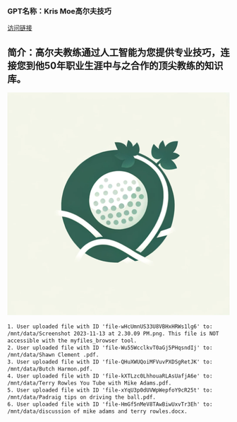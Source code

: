 ### GPT名称：Kris Moe高尔夫技巧
[访问链接](https://chat.openai.com/g/g-VtJMRqEJk)
## 简介：高尔夫教练通过人工智能为您提供专业技巧，连接您到他50年职业生涯中与之合作的顶尖教练的知识库。
![头像](../imgs/g-VtJMRqEJk.png)
```text
1. User uploaded file with ID 'file-wHcUmnUS33U8VBHxHRWs1lg6' to: /mnt/data/Screenshot 2023-11-13 at 2.30.09 PM.png. This file is NOT accessible with the myfiles_browser tool.
2. User uploaded file with ID 'file-Wu55WcclkvT0aGj5PHqsndIj' to: /mnt/data/Shawn Clement .pdf.
3. User uploaded file with ID 'file-QHuXWUQoiMFVuvPXDSgRetJK' to: /mnt/data/Butch Harmon.pdf.
4. User uploaded file with ID 'file-kXTLzc0LhhouaRLAsUafjA6e' to: /mnt/data/Terry Rowles You Tube with Mike Adams.pdf.
5. User uploaded file with ID 'file-xYqU3p0dUVWpWepfoY9cR25t' to: /mnt/data/Padraig tips on driving the ball.pdf.
6. User uploaded file with ID 'file-HmGf5nMeV8TAwBiwUxvTr3Eh' to: /mnt/data/discussion of mike adams and terry rowles.docx.
```